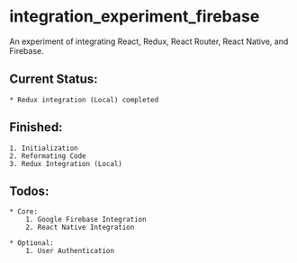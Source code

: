 # integration_experiment_firebase
An experiment of integrating React, Redux, React Router, React Native, and Firebase.

## Current Status:
    * Redux integration (Local) completed
    
## Finished:
    1. Initialization
    2. Reformating Code
    3. Redux Integration (Local)
    
## Todos:
    * Core: 
        1. Google Firebase Integration
        2. React Native Integration
        
    * Optional:
        1. User Authentication
    
